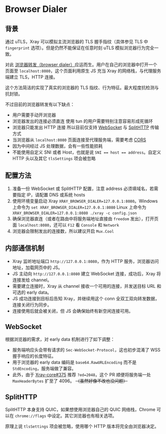 # Browser Dialer

## 背景

通过 uTLS，Xray 可以模拟主流浏览器的 TLS 握手指纹（具体参见 TLS 中 `fingerprint` 选项）。但是仍然不能保证在任意时刻 uTLS 模拟浏览器行为完全一致。

对此 [浏览器转发（browser dialer）](https://github.com/v2ray/discussion/issues/754#issuecomment-647934994)应运而生。用户在自己的浏览器中打开一个页面至 `localhost:8080`，这个页面利用原生 JS 充当 Xray 的网络栈，与代理服务端建立 TLS，HTTP 连接。

这个方法简洁的实现了真实的浏览器的 TLS 指纹、行为特征。最大程度抗检测与抗封锁。

不过目前的浏览器转发有以下缺点：
* 用户需要手动开浏览器
* 浏览器发出的连接必须直连 使用 tun 的用户需要特别注意容易形成死循环
* 浏览器只能发出 HTTP 连接 所以目前仅支持 [WebSocket](../../transports/websocket.md) 与 [SplitHTTP](../../transports/splithttp.md) 传输方式
* 当浏览器从 `localhost:8080` 页面连接至代理服务端，需要考虑 [CORS](https://developer.mozilla.org/en-US/docs/Web/HTTP/CORS)
* 因为中间经过 JS 处理数据，会有一些性能损耗
* 不能使用自定义 SNI 或者 Host，也就是说 `SNI == host == address`。自定义 HTTP 头以及其它 `tlsSettings` 项会被忽略

## 配置方法
1. 准备一份 WebSocket 或 SplitHTTP 配置，注意 address 必须填域名，若需要指定 IP，请配置 DNS 或系统 hosts
2. 使用环境变量启动 Xray `XRAY_BROWSER_DIALER=127.0.0.1:8080`。Windows 上命令为 `set XRAY_BROWSER_DIALER=127.0.0.1:8080` Linux 上命令为 `XRAY_BROWSER_DIALER=127.0.0.1:8080 ./xray -c config.json`
3. 确保浏览器直连（或者在路由中将服务端地址直接由 `freedom` 发出），打开页面 `localhost:8080`，还可以 `F12` 看 `Console` 和 `Network`
4. 浏览器会限制发出的连接数，所以建议开启 `Mux.Cool`

## 内部通信机制

- Xray 监听地址端口 `http://127.0.0.1:8080`，作为 HTTP 服务，浏览器访问地址，加载网页中的 JS。
- JS 主动向 `http://127.0.0.1:8080` 建立 WebSocket 连接，成功后，Xray 将连接发给 channel。
- 需要建立连接时，Xray 从 channel 接收一个可用的连接，并发送目标 URL 和可选的 early data。
- JS 成功连接到目标后告知 Xray，并继续用这个 conn 全双工双向转发数据，连接关闭行为同步。
- 连接使用后就会被关闭，但 JS 会确保始终有新空闲连接可用。

## WebSocket

<Badge text="v1.4.1+" type="warning"/>

根据浏览器的需求，对 early data 机制进行了如下调整：

- 服务端响应头会带有请求的 `Sec-WebSocket-Protocol`，这也初步混淆了 WSS 握手响应的长度特征。
- 用于浏览器的 early data 编码是 `base64.RawURLEncoding` 而不是 `StdEncoding`，服务端做了兼容。
- 此外，由于 [Xray-core#375](https://github.com/XTLS/Xray-core/pull/375) 推荐 `?ed=2048`，这个 PR 顺便将服务端一处 `MaxHeaderBytes` 扩至了 4096。 ~~（虽然好像不改也没问题）~~

## SplitHTTP

<Badge text="v1.8.19+" type="warning"/>

SplitHTTP 本身支持 QUIC，如果想使用浏览器自己的 QUIC 网络栈，Chrome 可以在 `chrome://flags` 中设定。其它浏览器也有相关选项。

原理上说 `tlsSettings` 项会被忽略，使用哪个 HTTP 版本将完全由浏览器决定。
